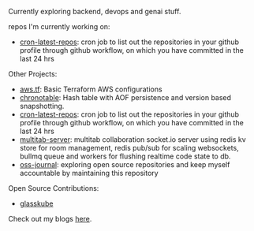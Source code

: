 
Currently exploring backend, devops and genai stuff.

repos I'm currently working on:
	
- <a href='https://github.com/MridulDhiman/cron-latest-repos'>cron-latest-repos</a>: cron job to list out the repositories in your github profile through github workflow, on which you have committed in the last 24 hrs 

Other Projects: 
    
- <a href='https://github.com/MridulDhiman/aws.tf'>aws.tf</a>: Basic Terraform AWS configurations 
- <a href='https://github.com/MridulDhiman/chronotable'>chronotable</a>: Hash table with AOF persistence and version based snapshotting.
- <a href='https://github.com/MridulDhiman/cron-latest-repos'>cron-latest-repos</a>: cron job to list out the repositories in your github profile through github workflow, on which you have committed in the last 24 hrs 
- <a href='https://github.com/MridulDhiman/multitab-server'>multitab-server</a>: multitab collaboration socket.io server using redis kv store for room management, redis pub/sub for scaling websockets, bullmq queue and workers for flushing realtime code state to db.
- <a href='https://github.com/MridulDhiman/oss-journal'>oss-journal</a>: exploring open source repositories and keep myself accountable by maintaining this repository

Open Source Contributions:
- <a href="https://github.com/glasskube/glasskube/issues?q=is%3Aissue+assignee%3AMridulDhiman+is%3Aclosed">glasskube</a>

Check out my blogs <a href="https://mridul.bearblog.dev">here</a>.